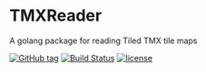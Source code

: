 # TMXReader 

A golang package for reading Tiled TMX tile maps

[![GitHub tag][GitHubTagImage]][GitHubTagUrl]
[![Build Status][TravisCiImage]][TravisCiUrl]
[![license][LicenceImage]][LicenceUrl]

[GitHubTagImage]: https://img.shields.io/github/tag/deanobob/tmxreader.svg
[GitHubTagUrl]: https://github.com/deanobob/tmxreader
[TravisCiImage]:https://img.shields.io/travis/deanobob/tmxreader.svg
[TravisCiUrl]:https://travis-ci.org/deanobob/tmxtreader
[LicenceImage]: https://img.shields.io/github/license/deanobob/tmxreader.svg
[LicenceUrl]: http://www.apache.org/licenses/LICENSE-2.0
